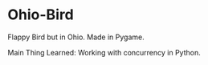 # Ohio-Bird
Flappy Bird but in Ohio. Made in Pygame.

Main Thing Learned:
Working with concurrency in Python.
